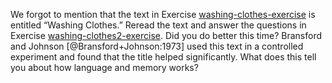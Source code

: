

We forgot to mention that the text in
Exercise <a href="#">washing-clothes-exercise</a> is entitled “Washing
Clothes.” Reread the text and answer the questions in
Exercise <a href="#">washing-clothes2-exercise</a>. Did you do better
this time? Bransford and Johnson [@Bransford+Johnson:1973] used this
text in a controlled experiment and found that the title helped
significantly. What does this tell you about how language and memory
works?
